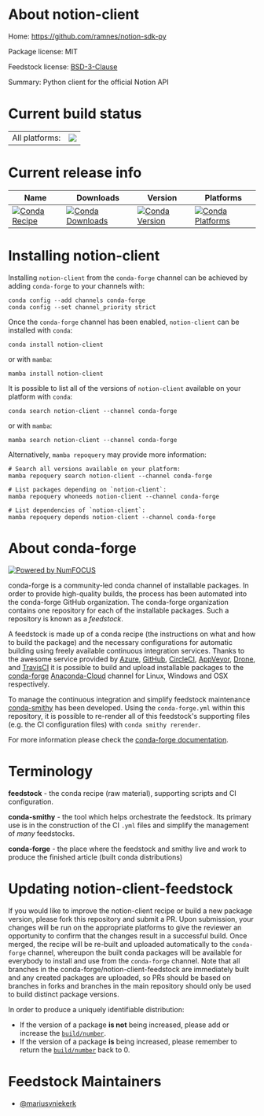 About notion-client
===================

Home: https://github.com/ramnes/notion-sdk-py

Package license: MIT

Feedstock license: [BSD-3-Clause](https://github.com/conda-forge/notion-client-feedstock/blob/main/LICENSE.txt)

Summary: Python client for the official Notion API

Current build status
====================


<table><tr><td>All platforms:</td>
    <td>
      <a href="https://dev.azure.com/conda-forge/feedstock-builds/_build/latest?definitionId=14620&branchName=main">
        <img src="https://dev.azure.com/conda-forge/feedstock-builds/_apis/build/status/notion-client-feedstock?branchName=main">
      </a>
    </td>
  </tr>
</table>

Current release info
====================

| Name | Downloads | Version | Platforms |
| --- | --- | --- | --- |
| [![Conda Recipe](https://img.shields.io/badge/recipe-notion--client-green.svg)](https://anaconda.org/conda-forge/notion-client) | [![Conda Downloads](https://img.shields.io/conda/dn/conda-forge/notion-client.svg)](https://anaconda.org/conda-forge/notion-client) | [![Conda Version](https://img.shields.io/conda/vn/conda-forge/notion-client.svg)](https://anaconda.org/conda-forge/notion-client) | [![Conda Platforms](https://img.shields.io/conda/pn/conda-forge/notion-client.svg)](https://anaconda.org/conda-forge/notion-client) |

Installing notion-client
========================

Installing `notion-client` from the `conda-forge` channel can be achieved by adding `conda-forge` to your channels with:

```
conda config --add channels conda-forge
conda config --set channel_priority strict
```

Once the `conda-forge` channel has been enabled, `notion-client` can be installed with `conda`:

```
conda install notion-client
```

or with `mamba`:

```
mamba install notion-client
```

It is possible to list all of the versions of `notion-client` available on your platform with `conda`:

```
conda search notion-client --channel conda-forge
```

or with `mamba`:

```
mamba search notion-client --channel conda-forge
```

Alternatively, `mamba repoquery` may provide more information:

```
# Search all versions available on your platform:
mamba repoquery search notion-client --channel conda-forge

# List packages depending on `notion-client`:
mamba repoquery whoneeds notion-client --channel conda-forge

# List dependencies of `notion-client`:
mamba repoquery depends notion-client --channel conda-forge
```


About conda-forge
=================

[![Powered by
NumFOCUS](https://img.shields.io/badge/powered%20by-NumFOCUS-orange.svg?style=flat&colorA=E1523D&colorB=007D8A)](https://numfocus.org)

conda-forge is a community-led conda channel of installable packages.
In order to provide high-quality builds, the process has been automated into the
conda-forge GitHub organization. The conda-forge organization contains one repository
for each of the installable packages. Such a repository is known as a *feedstock*.

A feedstock is made up of a conda recipe (the instructions on what and how to build
the package) and the necessary configurations for automatic building using freely
available continuous integration services. Thanks to the awesome service provided by
[Azure](https://azure.microsoft.com/en-us/services/devops/), [GitHub](https://github.com/),
[CircleCI](https://circleci.com/), [AppVeyor](https://www.appveyor.com/),
[Drone](https://cloud.drone.io/welcome), and [TravisCI](https://travis-ci.com/)
it is possible to build and upload installable packages to the
[conda-forge](https://anaconda.org/conda-forge) [Anaconda-Cloud](https://anaconda.org/)
channel for Linux, Windows and OSX respectively.

To manage the continuous integration and simplify feedstock maintenance
[conda-smithy](https://github.com/conda-forge/conda-smithy) has been developed.
Using the ``conda-forge.yml`` within this repository, it is possible to re-render all of
this feedstock's supporting files (e.g. the CI configuration files) with ``conda smithy rerender``.

For more information please check the [conda-forge documentation](https://conda-forge.org/docs/).

Terminology
===========

**feedstock** - the conda recipe (raw material), supporting scripts and CI configuration.

**conda-smithy** - the tool which helps orchestrate the feedstock.
                   Its primary use is in the construction of the CI ``.yml`` files
                   and simplify the management of *many* feedstocks.

**conda-forge** - the place where the feedstock and smithy live and work to
                  produce the finished article (built conda distributions)


Updating notion-client-feedstock
================================

If you would like to improve the notion-client recipe or build a new
package version, please fork this repository and submit a PR. Upon submission,
your changes will be run on the appropriate platforms to give the reviewer an
opportunity to confirm that the changes result in a successful build. Once
merged, the recipe will be re-built and uploaded automatically to the
`conda-forge` channel, whereupon the built conda packages will be available for
everybody to install and use from the `conda-forge` channel.
Note that all branches in the conda-forge/notion-client-feedstock are
immediately built and any created packages are uploaded, so PRs should be based
on branches in forks and branches in the main repository should only be used to
build distinct package versions.

In order to produce a uniquely identifiable distribution:
 * If the version of a package **is not** being increased, please add or increase
   the [``build/number``](https://docs.conda.io/projects/conda-build/en/latest/resources/define-metadata.html#build-number-and-string).
 * If the version of a package **is** being increased, please remember to return
   the [``build/number``](https://docs.conda.io/projects/conda-build/en/latest/resources/define-metadata.html#build-number-and-string)
   back to 0.

Feedstock Maintainers
=====================

* [@mariusvniekerk](https://github.com/mariusvniekerk/)

